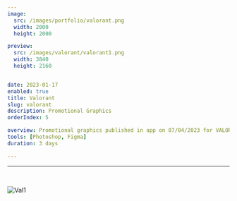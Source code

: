```yaml
---
image:
  src: /images/portfolio/valorant.png
  width: 2000
  height: 2000

preview:
  src: /images/valorant/valorant1.png
  width: 3840
  height: 2160


date: 2023-01-17
enabled: true
title: Valorant
slug: valorant
description: Promotional Graphics
orderIndex: 5

overview: Promotional graphics published in app on 07/04/2023 for VALORANT’s China launch in summer 2023 - Layouts, visuals, and information on Agents, Weapons, Game modes, etc. Research involving understanding and collecting the brand's styles and decorative components to be recreated or repurposed.
tools: [Photoshop, Figma]
duration: 3 days

---
```



---

&nbsp;

![Val1](/images/valorant/val1.png "val1")
